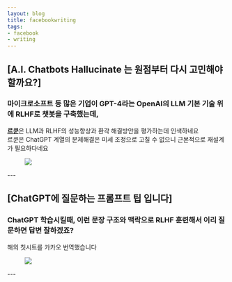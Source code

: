 ```yaml
---
layout: blog
title: facebookwriting
tags:
- facebook
- writing
---
```


## [A.I. Chatbots Hallucinate 는 원점부터 다시 고민해야할까요?]

### 마이크로소프트 등 많은 기업이 GPT-4라는  OpenAI의 LLM 기본 기술 위에 RLHF로  챗봇을 구축했는데,   
  [**르쿤**](https://en.wikipedia.org/wiki/Yann_LeCun)은 LLM과 RLHF의 성능향상과 환각 해결방안을 평가하는데 인색하네요      
르쿤은 ChatGPT 계열의 문제해결은 미세 조정으로 고칠 수 없으니 근본적으로 재설계가 필요하다네요   
<figure class="align-center">
  <a href="https://twitter.com/rao2z/status/1653037048306212877?s=46&t=VQWjLZicHNAJiTZeJ1maVg">
  <img src="{{site.baseurl}}/assets/book/lecun_llm.jpg">
  </a> 
</figure>
---
   
## [ChatGPT에 질문하는 프롬프트 팁 입니다]

### ChatGPT 학습시킬때, 이런 문장 구조와 맥락으로 RLHF 훈련해서 이리 질문하면 답변 잘하겠죠?   
해외 칫시트를 카카오 번역했습니다   
<figure class="align-center">
  <img src="{{site.baseurl}}/assets/book/chatgpt1.jpg">
  </a> 
</figure>
---